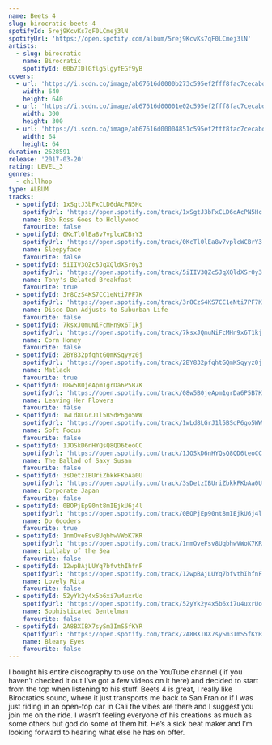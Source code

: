 ```yaml
---
name: Beets 4
slug: birocratic-beets-4
spotifyId: 5rej9KcvKs7qF0LCmej3lN
spotifyUrl: 'https://open.spotify.com/album/5rej9KcvKs7qF0LCmej3lN'
artists:
  - slug: birocratic
    name: Birocratic
    spotifyId: 60b7IDlGflg5lgyfEGf9yB
covers:
  - url: 'https://i.scdn.co/image/ab67616d0000b273c595ef2fff8fac7cecabd397'
    width: 640
    height: 640
  - url: 'https://i.scdn.co/image/ab67616d00001e02c595ef2fff8fac7cecabd397'
    width: 300
    height: 300
  - url: 'https://i.scdn.co/image/ab67616d00004851c595ef2fff8fac7cecabd397'
    width: 64
    height: 64
duration: 2628591
release: '2017-03-20'
rating: LEVEL_3
genres:
  - chillhop
type: ALBUM
tracks:
  - spotifyId: 1xSgtJ3bFxCLD6dAcPN5Hc
    spotifyUrl: 'https://open.spotify.com/track/1xSgtJ3bFxCLD6dAcPN5Hc'
    name: Bob Ross Goes to Hollywood
    favourite: false
  - spotifyId: 0KcTl0lEa8v7vplcWCBrY3
    spotifyUrl: 'https://open.spotify.com/track/0KcTl0lEa8v7vplcWCBrY3'
    name: Sleepyface
    favourite: false
  - spotifyId: 5iIIV3QZc5JqXQldXSr0y3
    spotifyUrl: 'https://open.spotify.com/track/5iIIV3QZc5JqXQldXSr0y3'
    name: Tony's Belated Breakfast
    favourite: true
  - spotifyId: 3r8CzS4KS7CC1eNti7PF7K
    spotifyUrl: 'https://open.spotify.com/track/3r8CzS4KS7CC1eNti7PF7K'
    name: Disco Dan Adjusts to Suburban Life
    favourite: false
  - spotifyId: 7ksxJQmuNiFcMHn9x6T1kj
    spotifyUrl: 'https://open.spotify.com/track/7ksxJQmuNiFcMHn9x6T1kj'
    name: Corn Honey
    favourite: false
  - spotifyId: 2BY832pfqhtGQmKSqyyz0j
    spotifyUrl: 'https://open.spotify.com/track/2BY832pfqhtGQmKSqyyz0j'
    name: Matlack
    favourite: true
  - spotifyId: 08w5B0jeApm1grDa6P5B7K
    spotifyUrl: 'https://open.spotify.com/track/08w5B0jeApm1grDa6P5B7K'
    name: Leaving Her Flowers
    favourite: false
  - spotifyId: 1wLd8LGrJ1l5BSdP6go5WW
    spotifyUrl: 'https://open.spotify.com/track/1wLd8LGrJ1l5BSdP6go5WW'
    name: Soft Focus
    favourite: false
  - spotifyId: 1JOSkD6nHYQsQ8QD6teoCC
    spotifyUrl: 'https://open.spotify.com/track/1JOSkD6nHYQsQ8QD6teoCC'
    name: The Ballad of Saxy Susan
    favourite: false
  - spotifyId: 3sDetzIBUriZbkkFKbAa0U
    spotifyUrl: 'https://open.spotify.com/track/3sDetzIBUriZbkkFKbAa0U'
    name: Corporate Japan
    favourite: false
  - spotifyId: 0BOPjEp90nt8mIEjkU6j4l
    spotifyUrl: 'https://open.spotify.com/track/0BOPjEp90nt8mIEjkU6j4l'
    name: Do Gooders
    favourite: true
  - spotifyId: 1nmOveFsv8UqbhwVWoK7KR
    spotifyUrl: 'https://open.spotify.com/track/1nmOveFsv8UqbhwVWoK7KR'
    name: Lullaby of the Sea
    favourite: false
  - spotifyId: 12wpBAjLUYq7bfvthIhfnF
    spotifyUrl: 'https://open.spotify.com/track/12wpBAjLUYq7bfvthIhfnF'
    name: Lovely Rita
    favourite: false
  - spotifyId: 52yYk2y4x5b6xi7u4uxrUo
    spotifyUrl: 'https://open.spotify.com/track/52yYk2y4x5b6xi7u4uxrUo'
    name: Sophisticated Gentelman
    favourite: false
  - spotifyId: 2A8BXIBX7sySm3ImS5fKYR
    spotifyUrl: 'https://open.spotify.com/track/2A8BXIBX7sySm3ImS5fKYR'
    name: Bleary Eyes
    favourite: false
---
```

I bought his entire discography to use on the YouTube channel ( if you haven’t checked it
out I’ve got a few videos on it here) and decided to start from the top when listening to
his stuff. Beets 4 is great, I really like Birocratics sound, where it just transports me
back to San Fran or if I was just riding in an open-top car in Cali the vibes are there
and I suggest you join me on the ride. I wasn’t feeling everyone of his creations as much
as some others but god do some of them hit. He’s a sick beat maker and I’m looking forward
to hearing what else he has on offer.

